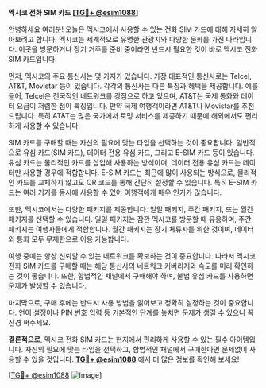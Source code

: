 **멕시코 전화 SIM 카드 [[TG💪+ @esim1088](https://t.me/s/esim1088)]**

안녕하세요 여러분! 오늘은 멕시코에서 사용할 수 있는 전화 SIM 카드에 대해 자세히 알아보려고 합니다. 멕시코는 세계적으로 유명한 관광지와 다양한 문화를 가진 나라입니다. 이곳을 방문하거나 장기 거주를 준비 중이라면 반드시 필요한 것이 바로 멕시코 전화 SIM 카드입니다.

먼저, 멕시코의 주요 통신사는 몇 가지가 있습니다. 가장 대표적인 통신사로는 Telcel, AT&T, Movistar 등이 있습니다. 각각의 통신사는 다른 특징과 혜택을 제공합니다. 예를 들어, Telcel은 전국적인 네트워크를 강점으로 하고 있으며, AT&T는 국제 통화와 데이터 요금이 저렴한 점이 특징입니다. 만약 국제 여행객이라면 AT&T나 Movistar를 추천드립니다. 특히 AT&T는 많은 국가에서 로밍 서비스를 제공하기 때문에 해외에서도 편리하게 사용할 수 있습니다.

SIM 카드를 구매할 때는 자신의 필요에 맞는 타입을 선택하는 것이 중요합니다. 일반적으로 유심 카드(SIM 카드), 데이터 전용 유심 카드, 그리고 E-SIM 카드 등이 있습니다. 유심 카드는 물리적인 카드를 삽입해 사용하는 방식이며, 데이터 전용 유심 카드는 데이터만 사용할 경우에 적합합니다. E-SIM 카드는 최근에 많이 사용되는 방식으로, 물리적인 카드를 교체하지 않고도 QR 코드를 통해 간단히 설정할 수 있습니다. 특히 E-SIM 카드는 여러 기기를 동시에 사용할 수 있어 여행객에게 매우 인기가 많습니다.

또한, 멕시코에서는 다양한 패키지를 제공합니다. 일일 패키지, 주간 패키지, 또는 월간 패키지를 선택할 수 있습니다. 일일 패키지는 잠깐 멕시코를 방문할 때 유용하며, 주간 패키지는 여행자들에게 적합합니다. 월간 패키지는 장기 체류자를 위한 것이며, 데이터와 통화 모두 무제한으로 이용 가능합니다.

여행 중에는 항상 신뢰할 수 있는 네트워크를 확보하는 것이 중요합니다. 따라서 멕시코 전화 SIM 카드를 구매할 때는 해당 통신사의 네트워크 커버리지와 속도를 미리 확인하는 것이 좋습니다. 또한, 합법적인 채널에서 구매해야 하며, 불법 유심 카드를 사용하면 문제가 발생할 수 있습니다.

마지막으로, 구매 후에는 반드시 사용 방법을 읽어보고 정확히 설정하는 것이 중요합니다. 언어 설정이나 PIN 번호 입력 등 기본적인 단계를 놓치면 문제가 생길 수 있으니 꼭 신경 써주세요.

**결론적으로**, 멕시코 전화 SIM 카드는 현지에서 편리하게 사용할 수 있는 필수 아이템입니다. 자신의 필요에 맞는 타입을 선택하고, 합법적인 채널에서 구매한다면 문제없이 사용할 수 있을 것입니다. **[TG💪+ @esim1088](https://t.me/s/esim1088)** 에서 더 많은 정보를 확인해 보세요!

[[TG💪+ @esim1088](https://t.me/s/esim1088) ![Image](https://i.postimg.cc/Y0z9fWf4/image.png)]
